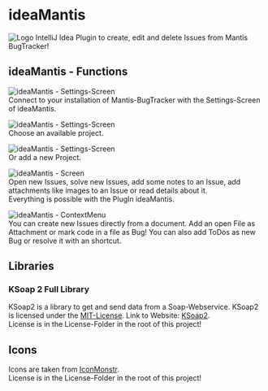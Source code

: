 # ideaMantis
![Logo](https://raw.githubusercontent.com/domjos1994/ideaMantis/master/resources/de/domjos/ideaMantis/images/icon.png "Logo") IntelliJ Idea Plugin to create, edit and delete Issues from Mantis BugTracker!

## ideaMantis - Functions

![ideaMantis - Settings-Screen](https://raw.githubusercontent.com/domjos1994/ideaMantis/master/resources/de/domjos/ideaMantis/images/ideaMantis_settings_connection.png "ideaMantis - Settings-Screen") <br/>
Connect to your installation of Mantis-BugTracker with the Settings-Screen of ideaMantis.

![ideaMantis - Settings-Screen](https://raw.githubusercontent.com/domjos1994/ideaMantis/master/resources/de/domjos/ideaMantis/images/ideaMantis_settings_project.png "ideaMantis - Project") <br/>
Choose an available project.

![ideaMantis - Settings-Screen](https://raw.githubusercontent.com/domjos1994/ideaMantis/master/resources/de/domjos/ideaMantis/images/ideaMantis_settings_newProject.png "ideaMantis - new Project") <br/>
Or add a new Project.

![ideaMantis - Screen](https://raw.githubusercontent.com/domjos1994/ideaMantis/master/resources/de/domjos/ideaMantis/images/ideaMantis_screen.png "ideaMantis - Screen")  <br/>
Open new Issues, solve new Issues, add some notes to an Issue, add attachments like images to an Issue or read details about it.<br/> Everything is possible with the PlugIn ideaMantis.

![ideaMantis - ContextMenu](https://raw.githubusercontent.com/domjos1994/ideaMantis/master/resources/de/domjos/ideaMantis/images/ideaMantis_context.png "ideaMantis - ContextMenu") <br/>
You can create new Issues directly from a document. Add an open File as Attachment or mark code in a file as Bug!
You can also add ToDos as new Bug or resolve it with an shortcut.

## Libraries

### KSoap 2 Full Library 
KSoap2 is a library to get and send data from a Soap-Webservice.
KSoap2 is licensed under the <a href='https://opensource.org/licenses/MIT' title='Link to MIT-License'>MIT-License</a>.
Link to Website: <a href='http://www.kobjects.org/ksoap2/index.html' title='To Website'>KSoap2</a>.<br/>
License is in the License-Folder in the root of this project!

## Icons
Icons are taken from <a href="http://iconmonstr.com" title="IconMonstr">IconMonstr</a>.<br/>
License is in the License-Folder in the root of this project!